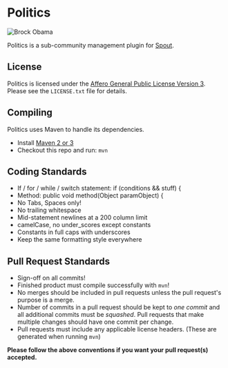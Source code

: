 Politics
===========

![Brock Obama](http://i.imgur.com/3jv8G.jpg)

Politics is a sub-community management plugin for [Spout](http://spout.org).

License
-------
Politics is licensed under the [Affero General Public License Version 3][License]. Please see the `LICENSE.txt` file for details.

Compiling
---------
Politics uses Maven to handle its dependencies.

* Install [Maven 2 or 3](http://maven.apache.org/download.html)
* Checkout this repo and run: `mvn`

Coding Standards
----------------------------------
* If / for / while / switch statement: if (conditions && stuff) {
* Method: public void method(Object paramObject) {
* No Tabs, Spaces only!
* No trailing whitespace
* Mid-statement newlines at a 200 column limit
* camelCase, no under_scores except constants
* Constants in full caps with underscores
* Keep the same formatting style everywhere

Pull Request Standards
----------------------------------
* Sign-off on all commits!
* Finished product must compile successfully with `mvn`!
* No merges should be included in pull requests unless the pull request's purpose is a merge.
* Number of commits in a pull request should be kept to *one commit* and all additional commits must be *squashed*. Pull requests that make multiple changes should have one commit per change.
* Pull requests must include any applicable license headers. (These are generated when running `mvn`)


**Please follow the above conventions if you want your pull request(s) accepted.**

[License]: http://www.gnu.org/licenses/agpl.html

